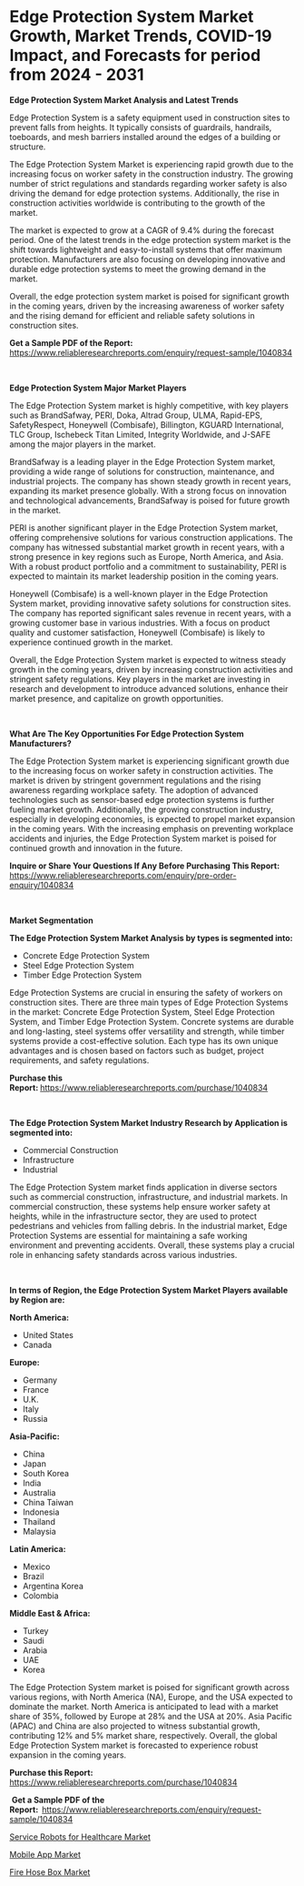 <p><h1>Edge Protection System Market Growth, Market Trends, COVID-19 Impact, and Forecasts for period from 2024 - 2031</h1></p><p><strong>Edge Protection System Market Analysis and Latest Trends</strong></p>
<p><p>Edge Protection System is a safety equipment used in construction sites to prevent falls from heights. It typically consists of guardrails, handrails, toeboards, and mesh barriers installed around the edges of a building or structure.</p><p>The Edge Protection System Market is experiencing rapid growth due to the increasing focus on worker safety in the construction industry. The growing number of strict regulations and standards regarding worker safety is also driving the demand for edge protection systems. Additionally, the rise in construction activities worldwide is contributing to the growth of the market.</p><p>The market is expected to grow at a CAGR of 9.4% during the forecast period. One of the latest trends in the edge protection system market is the shift towards lightweight and easy-to-install systems that offer maximum protection. Manufacturers are also focusing on developing innovative and durable edge protection systems to meet the growing demand in the market.</p><p>Overall, the edge protection system market is poised for significant growth in the coming years, driven by the increasing awareness of worker safety and the rising demand for efficient and reliable safety solutions in construction sites.</p></p>
<p><strong>Get a Sample PDF of the Report:&nbsp;</strong> <a href="https://www.reliableresearchreports.com/enquiry/request-sample/1040834">https://www.reliableresearchreports.com/enquiry/request-sample/1040834</a></p>
<p>&nbsp;</p>
<p><strong>Edge Protection System Major Market Players</strong></p>
<p><p>The Edge Protection System market is highly competitive, with key players such as BrandSafway, PERI, Doka, Altrad Group, ULMA, Rapid-EPS, SafetyRespect, Honeywell (Combisafe), Billington, KGUARD International, TLC Group, Ischebeck Titan Limited, Integrity Worldwide, and J-SAFE among the major players in the market.</p><p>BrandSafway is a leading player in the Edge Protection System market, providing a wide range of solutions for construction, maintenance, and industrial projects. The company has shown steady growth in recent years, expanding its market presence globally. With a strong focus on innovation and technological advancements, BrandSafway is poised for future growth in the market.</p><p>PERI is another significant player in the Edge Protection System market, offering comprehensive solutions for various construction applications. The company has witnessed substantial market growth in recent years, with a strong presence in key regions such as Europe, North America, and Asia. With a robust product portfolio and a commitment to sustainability, PERI is expected to maintain its market leadership position in the coming years.</p><p>Honeywell (Combisafe) is a well-known player in the Edge Protection System market, providing innovative safety solutions for construction sites. The company has reported significant sales revenue in recent years, with a growing customer base in various industries. With a focus on product quality and customer satisfaction, Honeywell (Combisafe) is likely to experience continued growth in the market.</p><p>Overall, the Edge Protection System market is expected to witness steady growth in the coming years, driven by increasing construction activities and stringent safety regulations. Key players in the market are investing in research and development to introduce advanced solutions, enhance their market presence, and capitalize on growth opportunities.</p></p>
<p>&nbsp;</p>
<p><strong>What Are The Key Opportunities For Edge Protection System Manufacturers?</strong></p>
<p><p>The Edge Protection System market is experiencing significant growth due to the increasing focus on worker safety in construction activities. The market is driven by stringent government regulations and the rising awareness regarding workplace safety. The adoption of advanced technologies such as sensor-based edge protection systems is further fueling market growth. Additionally, the growing construction industry, especially in developing economies, is expected to propel market expansion in the coming years. With the increasing emphasis on preventing workplace accidents and injuries, the Edge Protection System market is poised for continued growth and innovation in the future.</p></p>
<p><strong>Inquire or Share Your Questions If Any Before Purchasing This Report:</strong> <a href="https://www.reliableresearchreports.com/enquiry/pre-order-enquiry/1040834">https://www.reliableresearchreports.com/enquiry/pre-order-enquiry/1040834</a></p>
<p>&nbsp;</p>
<p><strong>Market Segmentation</strong></p>
<p><strong>The Edge Protection System Market Analysis by types is segmented into:</strong></p>
<p><ul><li>Concrete Edge Protection System</li><li>Steel Edge Protection System</li><li>Timber Edge Protection System</li></ul></p>
<p><p>Edge Protection Systems are crucial in ensuring the safety of workers on construction sites. There are three main types of Edge Protection Systems in the market: Concrete Edge Protection System, Steel Edge Protection System, and Timber Edge Protection System. Concrete systems are durable and long-lasting, steel systems offer versatility and strength, while timber systems provide a cost-effective solution. Each type has its own unique advantages and is chosen based on factors such as budget, project requirements, and safety regulations.</p></p>
<p><strong>Purchase this Report:&nbsp;</strong><a href="https://www.reliableresearchreports.com/purchase/1040834">https://www.reliableresearchreports.com/purchase/1040834</a></p>
<p>&nbsp;</p>
<p><strong>The Edge Protection System Market Industry Research by Application is segmented into:</strong></p>
<p><ul><li>Commercial Construction</li><li>Infrastructure</li><li>Industrial</li></ul></p>
<p><p>The Edge Protection System market finds application in diverse sectors such as commercial construction, infrastructure, and industrial markets. In commercial construction, these systems help ensure worker safety at heights, while in the infrastructure sector, they are used to protect pedestrians and vehicles from falling debris. In the industrial market, Edge Protection Systems are essential for maintaining a safe working environment and preventing accidents. Overall, these systems play a crucial role in enhancing safety standards across various industries.</p></p>
<p>&nbsp;</p>
<p><strong>In terms of Region, the Edge Protection System Market Players available by Region are:</strong></p>
<p>
    <p> <strong> North America: </strong>
        <ul>
            <li>United States</li>
            <li>Canada</li>
        </ul>
        </p> 
    <p> <strong> Europe: </strong>
        <ul>
            <li>Germany</li>
            <li>France</li>
            <li>U.K.</li>
            <li>Italy</li>
            <li>Russia</li>
        </ul>
        </p> 
    <p> <strong> Asia-Pacific: </strong>
        <ul>
            <li>China</li>
            <li>Japan</li>
            <li>South Korea</li>
            <li>India</li>
            <li>Australia</li>
            <li>China Taiwan</li>
            <li>Indonesia</li>
            <li>Thailand</li>
            <li>Malaysia</li>
        </ul>
        </p> 
    <p> <strong> Latin America: </strong>
        <ul>
            <li>Mexico</li>
            <li>Brazil</li>
            <li>Argentina Korea</li>
            <li>Colombia</li>
        </ul>
        </p> 
    <p> <strong> Middle East & Africa: </strong>
        <ul>
            <li>Turkey</li>
            <li>Saudi</li>
            <li>Arabia</li>
            <li>UAE</li>
            <li>Korea</li>
        </ul>
    </p>
    </p>
<p><p>The Edge Protection System market is poised for significant growth across various regions, with North America (NA), Europe, and the USA expected to dominate the market. North America is anticipated to lead with a market share of 35%, followed by Europe at 28% and the USA at 20%. Asia Pacific (APAC) and China are also projected to witness substantial growth, contributing 12% and 5% market share, respectively. Overall, the global Edge Protection System market is forecasted to experience robust expansion in the coming years.</p></p>
<p><strong>Purchase this Report: </strong><a href="https://www.reliableresearchreports.com/purchase/1040834">https://www.reliableresearchreports.com/purchase/1040834</a></p>
<p>&nbsp;<strong>Get a Sample PDF of the Report:&nbsp;&nbsp;</strong><a href="https://www.reliableresearchreports.com/enquiry/request-sample/1040834">https://www.reliableresearchreports.com/enquiry/request-sample/1040834</a></p>
<p><strong></strong></p>
<p><p><a href="https://view.publitas.com/reportprime-1/service-robots-for-healthcare-market-offers-provide-insightful-data-for-the-time-period-from-2023-to-2030-and-also-provide-analysis-based-on-application-type-and-region/">Service Robots for Healthcare Market</a></p><p><a href="https://view.publitas.com/reportprime-1/mobile-app-market-offer-valuable-insights-into-market-size-market-share-market-trends-and-projections-spanning-from-2023-to-2030/">Mobile App Market</a></p><p><a href="https://view.publitas.com/reportprime-1/fire-hose-box-market-research-report-provides-critical-insights-that-can-help-shape-business-development-and-investment-strategies/">Fire Hose Box Market</a></p></p>